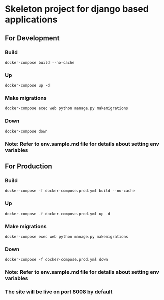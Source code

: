 # Skeleton project for django based applications
## For Development
### Build
```shell
docker-compose build --no-cache
```

### Up
```shell
docker-compose up -d
```

### Make migrations
```shell
docker-compose exec web python manage.py makemigrations
```

### Down
```shell
docker-compose down
```
### Note: Refer to env.sample.md file for details about setting env variables


## For Production
### Build
```shell
docker-compose -f docker-compose.prod.yml build --no-cache
```

### Up
```shell
docker-compose -f docker-compose.prod.yml up -d
```

### Make migrations
```shell
docker-compose exec web python manage.py makemigrations
```

### Down
```shell
docker-compose -f docker-compose.prod.yml down
```
### Note: Refer to env.sample.md file for details about setting env variables
### The site will be live on port 8008 by default
